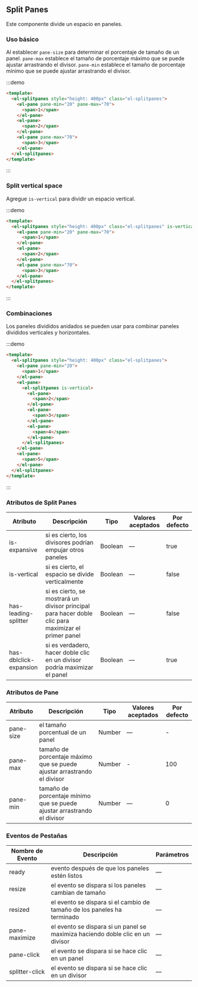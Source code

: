 ## Split Panes

Este componente divide un espacio en paneles.

### Uso básico

Al establecer `pane-size` para determinar el porcentaje de tamaño de un panel. `pane-max` establece el tamaño de porcentaje máximo que se puede ajustar arrastrando el divisor. `pane-min` establece el tamaño de porcentaje mínimo que se puede ajustar arrastrando el divisor.

:::demo
```html
<template>
  <el-splitpanes style="height: 400px" class="el-splitpanes">
    <el-pane pane-min="20" pane-max="70">
      <span>1</span>
    </el-pane>
    <el-pane>
      <span>2</span>
    </el-pane>
    <el-pane pane-max="70">
      <span>3</span>
    </el-pane>
  </el-splitpanes>
</template>
```
:::

### Split vertical space

Agregue `is-vertical` para dividir un espacio vertical.

:::demo
```html
<template>
  <el-splitpanes style="height: 400px" class="el-splitpanes" is-vertical>
    <el-pane pane-min="20" pane-max="70">
      <span>1</span>
    </el-pane>
    <el-pane>
      <span>2</span>
    </el-pane>
    <el-pane pane-max="70">
      <span>3</span>
    </el-pane>
  </el-splitpanes>
</template>
```
:::



### Combinaciones

Los paneles divididos anidados se pueden usar para combinar paneles divididos verticales y horizontales.

:::demo
```html
<template>
  <el-splitpanes style="height: 400px" class="el-splitpanes">
    <el-pane pane-min="20">
      <span>1</span>
    </el-pane>
    <el-pane>
      <el-splitpanes is-vertical>
        <el-pane>
          <span>2</span>
        </el-pane>
        <el-pane>
          <span>3</span>
        </el-pane>
        <el-pane>
          <span>4</span>
        </el-pane>
      </el-splitpanes>
    </el-pane>
    <el-pane>
      <span>5</span>
    </el-pane>
  </el-splitpanes>
</template>
```
:::

### Atributos de Split Panes
| Atributo       | Descripción                                                  | Tipo            | Valores aceptados                         | Por defecto |
|---------- |-------- |---------- |-------------  |-------- |
| is-expansive  | si es cierto, los divisores podrían empujar otros paneles  | Boolean   |  —  |  true |
| is-vertical  | si es cierto, el espacio se divide verticalmente  | Boolean   |  —  |  false |
| has-leading-splitter  | si es cierto, se mostrará un divisor principal para hacer doble clic para maximizar el primer panel | Boolean   |  —  |  false |
| has-dblclick-expansion  |  si es verdadero, hacer doble clic en un divisor podría maximizar el panel | Boolean   |  —  |  true |

### Atributos de Pane
| Atributo       | Descripción                                                  | Tipo            | Valores aceptados                         | Por defecto |
|---------- |-------- |---------- |-------------  |-------- |
| pane-size  | el tamaño porcentual de un panel | Number   |  —  | - |
| pane-max  | tamaño de porcentaje máximo que se puede ajustar arrastrando el divisor   | Number   | -  |     100    |
| pane-min  | tamaño de porcentaje mínimo que se puede ajustar arrastrando el divisor   | Number   | — |  0  |


### Eventos de Pestañas
| Nombre de Evento | Descripción                                                  | Parámetros                    |
|---------- |-------- |---------- |
| ready | evento después de que los paneles estén listos | — |
| resize | el evento se dispara si los paneles cambian de tamaño  | — |
| resized | el evento se dispara si el cambio de tamaño de los paneles ha terminado | — |
| pane-maximize | el evento se dispara si un panel se maximiza haciendo doble clic en un divisor | — |
| pane-click | el evento se dispara si se hace clic en un panel | — |
| splitter-click | el evento se dispara si se hace clic en un divisor | — |
